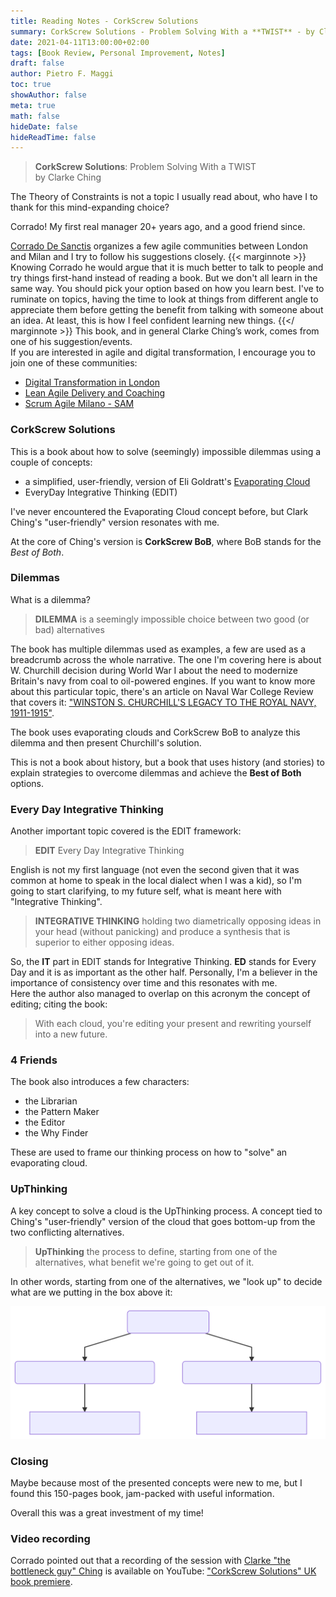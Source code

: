 ```yaml
---
title: Reading Notes - CorkScrew Solutions
summary: CorkScrew Solutions - Problem Solving With a **TWIST** - by Clarke Ching.</BR>An opinionated note-taking session with an interesting book.
date: 2021-04-11T13:00:00+02:00
tags: [Book Review, Personal Improvement, Notes]
draft: false
author: Pietro F. Maggi
toc: true
showAuthor: false
meta: true
math: false
hideDate: false
hideReadTime: false
---
```


> **CorkScrew Solutions**: Problem Solving With a TWIST  
by Clarke Ching

The Theory of Constraints is not a topic I usually read about, who have I to thank for this mind-expanding choice?

Corrado!
My first real manager 20+ years ago, and a good friend since.  

[Corrado De Sanctis](https://www.linkedin.com/in/cdesanctis/) organizes a few agile communities between London and Milan and I try to follow his suggestions closely.
{{< marginnote >}}
Knowing Corrado he would argue that it is much better to talk to people and try things first-hand instead of reading a book. But we don't all learn in the same way. You should pick your option based on how you learn best. I've to ruminate on topics, having the time to look at things from different angle to appreciate them before getting the benefit from talking with someone about an idea. At least, this is how I feel confident learning new things.
{{</ marginnote >}}
This book, and in general Clarke Ching’s work, comes from one of his suggestion/events.  
If you are interested in agile and digital  transformation, I encourage you to join one of these communities:

- [Digital Transformation in London](https://www.meetup.com/digital-transformation-in-london/)
- [Lean Agile Delivery and Coaching](https://www.meetup.com/Lean-Agile-Coaching-Meetup/)
- [Scrum Agile Milano - SAM](https://www.meetup.com/Scrum-Agilist-Milano-SAM/)

### CorkScrew Solutions

This is a book about how to solve (seemingly) impossible dilemmas using a couple of concepts:

- a simplified, user-friendly, version of Eli Goldratt's [Evaporating Cloud](https://en.wikipedia.org/wiki/Evaporating_Cloud)
- EveryDay Integrative Thinking (EDIT)

I've never encountered the Evaporating Cloud concept before, but Clark Ching's "user-friendly" version resonates with me.

At the core of Ching's version is **CorkScrew BoB**, where BoB stands for the *Best of Both*.

### Dilemmas

What is a dilemma?

> **DILEMMA** is a seemingly impossible choice between two good (or bad) alternatives

The book has multiple dilemmas used as examples, a few are used as a breadcrumb across the whole narrative. The one I'm covering here is about W. Churchill decision during World War I about the need to modernize Britain's navy from coal to oil-powered engines. If you want to know more about this particular topic, there's an article on Naval War College Review that covers it: ["WINSTON S. CHURCHILL'S LEGACY TO THE ROYAL NAVY, 1911-1915"](https://www.jstor.org/stable/44641546).

The book uses evaporating clouds and CorkScrew BoB to analyze this dilemma and then present Churchill's solution.

This is not a book about history, but a book that uses history (and stories) to explain strategies to overcome dilemmas and achieve the **Best of Both** options.

### Every Day Integrative Thinking

Another important topic covered is the EDIT framework:

> **EDIT** Every Day Integrative Thinking

English is not my first language (not even the second given that it was common at home to speak in the local dialect when I was a kid), so I'm going to start clarifying, to my future self, what is meant here with "Integrative Thinking".

> **INTEGRATIVE THINKING** holding two diametrically opposing ideas in your head (without panicking) and produce a synthesis that is superior to either opposing ideas.

So, the **IT** part in EDIT stands for Integrative Thinking. **ED** stands for Every Day and it is as important as the other half. Personally, I'm a believer in the importance of consistency over time and this resonates with me.  
Here the author also managed to overlap on this acronym the concept of editing; citing the book:

> With each cloud, you're editing your present and rewriting yourself into a new future.

### 4 Friends

The book also introduces a few characters:

- the Librarian
- the Pattern Maker
- the Editor
- the Why Finder

These are used to frame our thinking process on how to "solve" an evaporating cloud.

### UpThinking

A key concept to solve a cloud is the UpThinking process. A concept tied to Ching's "user-friendly" version of the cloud that goes bottom-up from the two conflicting alternatives.

> **UpThinking** the process to define, starting from one of the alternatives, what benefit we're going to get out of it.

In other words, starting from one of the alternatives, we "look up" to decide what are we putting in the box above it:

![Vertical Evaporating Cloud](/images/20210411_evaporating_cloud.svg "Vertical Evaporating Cloud")

### Closing

Maybe because most of the presented concepts were new to me, but I found this 150-pages book, jam-packed with useful information.

Overall this was a great investment of my time!

### Video recording

Corrado pointed out that a recording of the session with [Clarke "the bottleneck guy" Ching](https://www.linkedin.com/in/clarkeching/) is available on YouTube: ["CorkScrew Solutions" UK book premiere](https://www.youtube.com/watch?v=gpKvghf5uHQ).

